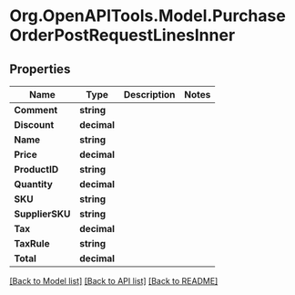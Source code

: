 # Org.OpenAPITools.Model.PurchaseOrderPostRequestLinesInner

## Properties

Name | Type | Description | Notes
------------ | ------------- | ------------- | -------------
**Comment** | **string** |  | 
**Discount** | **decimal** |  | 
**Name** | **string** |  | 
**Price** | **decimal** |  | 
**ProductID** | **string** |  | 
**Quantity** | **decimal** |  | 
**SKU** | **string** |  | 
**SupplierSKU** | **string** |  | 
**Tax** | **decimal** |  | 
**TaxRule** | **string** |  | 
**Total** | **decimal** |  | 

[[Back to Model list]](../README.md#documentation-for-models) [[Back to API list]](../README.md#documentation-for-api-endpoints) [[Back to README]](../README.md)

